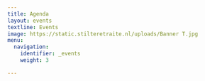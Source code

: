 ```yaml
---
title: Agenda
layout: events
textline: Events
image: https://static.stilteretraite.nl/uploads/Banner T.jpg
menu:
  navigation:
    identifier: _events
    weight: 3

---
```

